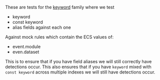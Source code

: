 These are tests for the [keyword](https://www.elastic.co/guide/en/elasticsearch/reference/7.12/keyword.html) family where we test 
* keyword
* const keyword 
* alias fields against each one

Against mock rules which contain the ECS values of:
* event.module
* even.dataset

This is to ensure that if you have field aliases we will still correctly have detections occur. This also ensures that if you have
`keyword` mixed with `const keyword` across multiple indexes we will still have detections occur.